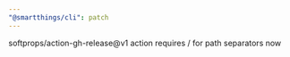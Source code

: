 ```yaml
---
"@smartthings/cli": patch
---
```


softprops/action-gh-release@v1 action requires / for path separators now
